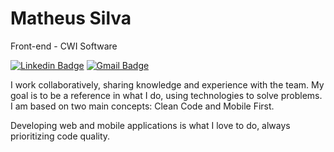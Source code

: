# Matheus Silva

Front-end - CWI Software

[![Linkedin Badge](https://img.shields.io/badge/-Matheus%20Silva-6633cc?style=flat-square&logo=Linkedin&logoColor=white&link=https://www.linkedin.com/in/matheushds/)](https://www.linkedin.com/in/matheushds/)
[![Gmail Badge](https://img.shields.io/badge/-matheushds.br@gmail.com-6633cc?style=flat-square&logo=Gmail&logoColor=white&link=mailto:matheushds.br@gmail.com)](mailto:matheushds.br@gmail.com)

I work collaboratively, sharing knowledge and experience with the team. My goal is to be a reference in what I do, using technologies to solve problems. I am based on two main concepts: Clean Code and Mobile First.

Developing web and mobile applications is what I love to do, always prioritizing code quality.

